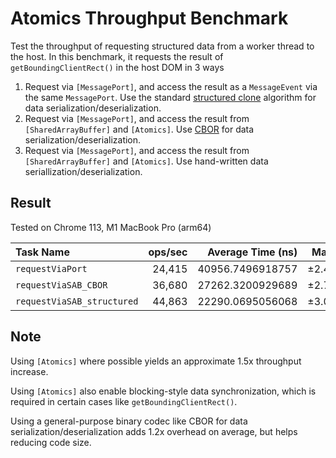 # Atomics Throughput Benchmark

Test the throughput of requesting structured data from a worker thread to the host. In this benchmark, it requests the result of `getBoundingClientRect()` in the host DOM in 3 ways

1. Request via `[MessagePort]`, and access the result as a `MessageEvent` via the same `MessagePort`. Use the standard [structured clone](https://developer.mozilla.org/en-US/docs/Web/API/Web_Workers_API/Structured_clone_algorithm) algorithm for data serialization/deserialization.
2. Request via `[MessagePort]`, and access the result from `[SharedArrayBuffer]` and `[Atomics]`. Use [CBOR] for data serialization/deserialization.
3. Request via `[MessagePort]`, and access the result from `[SharedArrayBuffer]` and `[Atomics]`. Use hand-written data seriallization/deserialization.

## Result

Tested on Chrome 113, M1 MacBook Pro (arm64)

| Task Name                  | ops/sec | Average Time (ns) | Margin | Samples |
| :------------------------- | ------: | ----------------: | -----: | ------: |
| `requestViaPort`           | 24,415  | 40956.7496918757  | ±2.40% | 12208   |
| `requestViaSAB_CBOR`       | 36,680  | 27262.3200929689  | ±2.72% | 18344   |
| `requestViaSAB_structured` | 44,863  | 22290.0695056068  | ±3.00% | 22436   |

## Note

Using `[Atomics]` where possible yields an approximate 1.5x throughput increase.

Using `[Atomics]` also enable blocking-style data synchronization, which is required in certain cases like `getBoundingClientRect()`.

Using a general-purpose binary codec like CBOR for data serialization/deserialization adds 1.2x overhead on average, but helps reducing code size.

[MessagePort]: https://developer.mozilla.org/en-US/docs/Web/API/MessagePort
[structured clone]: https://developer.mozilla.org/en-US/docs/Web/API/Web_Workers_API/Structured_clone_algorithm
[SharedArrayBuffer]: https://developer.mozilla.org/en-US/docs/Web/JavaScript/Reference/Global_Objects/SharedArrayBuffer
[Atomics]: https://developer.mozilla.org/en-US/docs/Web/JavaScript/Reference/Global_Objects/Atomics
[CBOR]: https://cbor.io/
